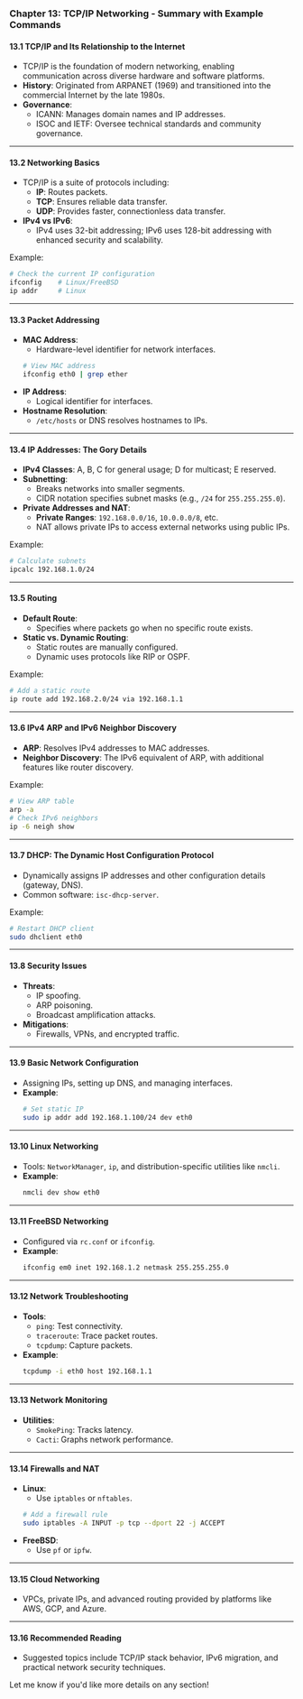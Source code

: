 ### Chapter 13: TCP/IP Networking - Summary with Example Commands

#### **13.1 TCP/IP and Its Relationship to the Internet**
- TCP/IP is the foundation of modern networking, enabling communication across diverse hardware and software platforms.
- **History**: Originated from ARPANET (1969) and transitioned into the commercial Internet by the late 1980s.
- **Governance**:
  - ICANN: Manages domain names and IP addresses.
  - ISOC and IETF: Oversee technical standards and community governance.

---

#### **13.2 Networking Basics**
- TCP/IP is a suite of protocols including:
  - **IP**: Routes packets.
  - **TCP**: Ensures reliable data transfer.
  - **UDP**: Provides faster, connectionless data transfer.
- **IPv4 vs IPv6**:
  - IPv4 uses 32-bit addressing; IPv6 uses 128-bit addressing with enhanced security and scalability.

Example:
```bash
# Check the current IP configuration
ifconfig    # Linux/FreeBSD
ip addr     # Linux
```

---

#### **13.3 Packet Addressing**
- **MAC Address**:
  - Hardware-level identifier for network interfaces.
  ```bash
  # View MAC address
  ifconfig eth0 | grep ether
  ```
- **IP Address**:
  - Logical identifier for interfaces.
- **Hostname Resolution**:
  - `/etc/hosts` or DNS resolves hostnames to IPs.

---

#### **13.4 IP Addresses: The Gory Details**
- **IPv4 Classes**: A, B, C for general usage; D for multicast; E reserved.
- **Subnetting**:
  - Breaks networks into smaller segments.
  - CIDR notation specifies subnet masks (e.g., `/24` for `255.255.255.0`).
- **Private Addresses and NAT**:
  - **Private Ranges**: `192.168.0.0/16`, `10.0.0.0/8`, etc.
  - NAT allows private IPs to access external networks using public IPs.

Example:
```bash
# Calculate subnets
ipcalc 192.168.1.0/24
```

---

#### **13.5 Routing**
- **Default Route**:
  - Specifies where packets go when no specific route exists.
- **Static vs. Dynamic Routing**:
  - Static routes are manually configured.
  - Dynamic uses protocols like RIP or OSPF.

Example:
```bash
# Add a static route
ip route add 192.168.2.0/24 via 192.168.1.1
```

---

#### **13.6 IPv4 ARP and IPv6 Neighbor Discovery**
- **ARP**: Resolves IPv4 addresses to MAC addresses.
- **Neighbor Discovery**: The IPv6 equivalent of ARP, with additional features like router discovery.

Example:
```bash
# View ARP table
arp -a
# Check IPv6 neighbors
ip -6 neigh show
```

---

#### **13.7 DHCP: The Dynamic Host Configuration Protocol**
- Dynamically assigns IP addresses and other configuration details (gateway, DNS).
- Common software: `isc-dhcp-server`.

Example:
```bash
# Restart DHCP client
sudo dhclient eth0
```

---

#### **13.8 Security Issues**
- **Threats**:
  - IP spoofing.
  - ARP poisoning.
  - Broadcast amplification attacks.
- **Mitigations**:
  - Firewalls, VPNs, and encrypted traffic.

---

#### **13.9 Basic Network Configuration**
- Assigning IPs, setting up DNS, and managing interfaces.
- **Example**:
  ```bash
  # Set static IP
  sudo ip addr add 192.168.1.100/24 dev eth0
  ```

---

#### **13.10 Linux Networking**
- Tools: `NetworkManager`, `ip`, and distribution-specific utilities like `nmcli`.
- **Example**:
  ```bash
  nmcli dev show eth0
  ```

---

#### **13.11 FreeBSD Networking**
- Configured via `rc.conf` or `ifconfig`.
- **Example**:
  ```bash
  ifconfig em0 inet 192.168.1.2 netmask 255.255.255.0
  ```

---

#### **13.12 Network Troubleshooting**
- **Tools**:
  - `ping`: Test connectivity.
  - `traceroute`: Trace packet routes.
  - `tcpdump`: Capture packets.
- **Example**:
  ```bash
  tcpdump -i eth0 host 192.168.1.1
  ```

---

#### **13.13 Network Monitoring**
- **Utilities**:
  - `SmokePing`: Tracks latency.
  - `Cacti`: Graphs network performance.

---

#### **13.14 Firewalls and NAT**
- **Linux**:
  - Use `iptables` or `nftables`.
  ```bash
  # Add a firewall rule
  sudo iptables -A INPUT -p tcp --dport 22 -j ACCEPT
  ```
- **FreeBSD**:
  - Use `pf` or `ipfw`.

---

#### **13.15 Cloud Networking**
- VPCs, private IPs, and advanced routing provided by platforms like AWS, GCP, and Azure.

---

#### **13.16 Recommended Reading**
- Suggested topics include TCP/IP stack behavior, IPv6 migration, and practical network security techniques.

Let me know if you'd like more details on any section!